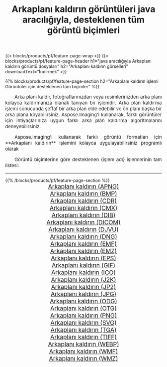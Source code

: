 ﻿---
title: Arkaplanı kaldırın görüntüleri java aracılığıyla, desteklenen tüm görüntü biçimleri 
weight: 3920
url: /tr/java/remove-background/ 
lang: tr
langdirlevel: 2
locales: zh-hans,ja,it,ru,de,es,fr,nl,id,lt,pl,pt,vi,tr,ko,zh-hant,ar,hi,th,sv,cs,uk,he
description: Aspose.Imaging'i kullanarak, java Aracılığıyla kolayca Arkaplanı kaldırın görüntüleri oluşturabilirsiniz
---

{{< blocks/products/pf/feature-page-wrap >}}
{{< blocks/products/pf/feature-page-header h1="java aracılığıyla Arkaplanı kaldırın görüntü dosyaları" h2="Arkaplanı kaldırın görselleri" downloadText="İndirmek" >}}


{{% blocks/products/pf/feature-page-section  h2="Arkaplanı kaldırın işlemi Görüntüler için desteklenen tüm biçimler" %}}
<p align="justify" style="text-indent:2em;font-size:15px;">
Arka planı kaldır, fotoğraflarınızdan veya resimlerinizden arka planı kolayca kaldırmanıza olanak tanıyan bir işlemdir. Arka plan kaldırma işlemi sonucunda şeffaf bir arka plan elde edebilir ve ön planı başka bir arka plana koyabilirsiniz. Aspose.Imaging'i kullanarak, farklı görüntüler için ihtiyaçlarınıza uygun farklı arka plan kaldırma algoritmalarını deneyebilirsiniz.
</p>
<p align="justify" style="text-indent:2em;font-size:15px;">
Aspose.Imaging'i kullanarak farklı görüntü formatları için **Arkaplanı kaldırın** işlemini kolayca uygulayabilirsiniz programlı olarak
</p>
<p align="justify" style="text-indent:2em;font-size:15px;">
Görüntü biçimlerine göre desteklenen {işlem adı} işlemlerinin tam listesi:
</p>
<hr/>
{{% /blocks/products/pf/feature-page-section %}}
<div class="container-fluid productfamilypage bg-gray">
    <div class="convertypes bg-gray agp-content section">
        <div class="container">
		<div class="row other-converters" style="gap: 10px;font-size: 19px;text-align:center;">
		    <div class='col-md-2 other-converter remove-lp remove-rp'><a href="/imaging/tr/java/remove-background/apng/" style="padding:15px;">Arkaplanı kaldırın (APNG)</a></div><div class='col-md-2 other-converter remove-lp remove-rp'><a href="/imaging/tr/java/remove-background/bmp/" style="padding:15px;">Arkaplanı kaldırın (BMP)</a></div><div class='col-md-2 other-converter remove-lp remove-rp'><a href="/imaging/tr/java/remove-background/cdr/" style="padding:15px;">Arkaplanı kaldırın (CDR)</a></div><div class='col-md-2 other-converter remove-lp remove-rp'><a href="/imaging/tr/java/remove-background/cmx/" style="padding:15px;">Arkaplanı kaldırın (CMX)</a></div><div class='col-md-2 other-converter remove-lp remove-rp'><a href="/imaging/tr/java/remove-background/dib/" style="padding:15px;">Arkaplanı kaldırın (DIB)</a></div><div class='col-md-2 other-converter remove-lp remove-rp'><a href="/imaging/tr/java/remove-background/dicom/" style="padding:15px;">Arkaplanı kaldırın (DICOM)</a></div><div class='col-md-2 other-converter remove-lp remove-rp'><a href="/imaging/tr/java/remove-background/djvu/" style="padding:15px;">Arkaplanı kaldırın (DJVU)</a></div><div class='col-md-2 other-converter remove-lp remove-rp'><a href="/imaging/tr/java/remove-background/dng/" style="padding:15px;">Arkaplanı kaldırın (DNG)</a></div><div class='col-md-2 other-converter remove-lp remove-rp'><a href="/imaging/tr/java/remove-background/emf/" style="padding:15px;">Arkaplanı kaldırın (EMF)</a></div><div class='col-md-2 other-converter remove-lp remove-rp'><a href="/imaging/tr/java/remove-background/emz/" style="padding:15px;">Arkaplanı kaldırın (EMZ)</a></div><div class='col-md-2 other-converter remove-lp remove-rp'><a href="/imaging/tr/java/remove-background/eps/" style="padding:15px;">Arkaplanı kaldırın (EPS)</a></div><div class='col-md-2 other-converter remove-lp remove-rp'><a href="/imaging/tr/java/remove-background/gif/" style="padding:15px;">Arkaplanı kaldırın (GIF)</a></div><div class='col-md-2 other-converter remove-lp remove-rp'><a href="/imaging/tr/java/remove-background/ico/" style="padding:15px;">Arkaplanı kaldırın (ICO)</a></div><div class='col-md-2 other-converter remove-lp remove-rp'><a href="/imaging/tr/java/remove-background/j2k/" style="padding:15px;">Arkaplanı kaldırın (J2K)</a></div><div class='col-md-2 other-converter remove-lp remove-rp'><a href="/imaging/tr/java/remove-background/jp2/" style="padding:15px;">Arkaplanı kaldırın (JP2)</a></div><div class='col-md-2 other-converter remove-lp remove-rp'><a href="/imaging/tr/java/remove-background/jpg/" style="padding:15px;">Arkaplanı kaldırın (JPG)</a></div><div class='col-md-2 other-converter remove-lp remove-rp'><a href="/imaging/tr/java/remove-background/odg/" style="padding:15px;">Arkaplanı kaldırın (ODG)</a></div><div class='col-md-2 other-converter remove-lp remove-rp'><a href="/imaging/tr/java/remove-background/otg/" style="padding:15px;">Arkaplanı kaldırın (OTG)</a></div><div class='col-md-2 other-converter remove-lp remove-rp'><a href="/imaging/tr/java/remove-background/png/" style="padding:15px;">Arkaplanı kaldırın (PNG)</a></div><div class='col-md-2 other-converter remove-lp remove-rp'><a href="/imaging/tr/java/remove-background/svg/" style="padding:15px;">Arkaplanı kaldırın (SVG)</a></div><div class='col-md-2 other-converter remove-lp remove-rp'><a href="/imaging/tr/java/remove-background/tga/" style="padding:15px;">Arkaplanı kaldırın (TGA)</a></div><div class='col-md-2 other-converter remove-lp remove-rp'><a href="/imaging/tr/java/remove-background/tiff/" style="padding:15px;">Arkaplanı kaldırın (TIFF)</a></div><div class='col-md-2 other-converter remove-lp remove-rp'><a href="/imaging/tr/java/remove-background/webp/" style="padding:15px;">Arkaplanı kaldırın (WEBP)</a></div><div class='col-md-2 other-converter remove-lp remove-rp'><a href="/imaging/tr/java/remove-background/wmf/" style="padding:15px;">Arkaplanı kaldırın (WMF)</a></div><div class='col-md-2 other-converter remove-lp remove-rp'><a href="/imaging/tr/java/remove-background/wmz/" style="padding:15px;">Arkaplanı kaldırın (WMZ)</a></div>
                </div>
        </div>
    </div>
</div>
<br/>
